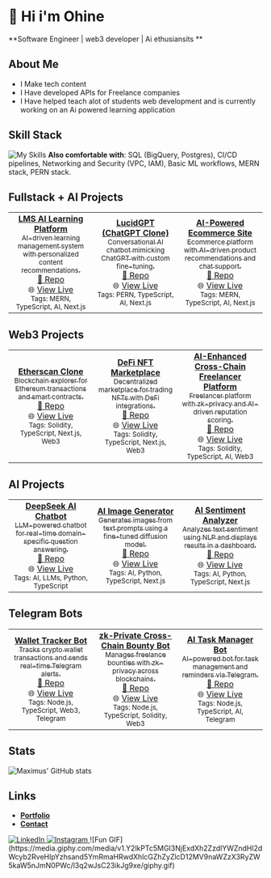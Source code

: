 # 🐐 Hi i'm Ohine
**Software Engineer | web3 developer | Ai ethusiansits **

## About Me
- I Make tech content
- I Have developed APIs for Freelance companies
- I Have helped teach alot of students web development and is currently working on an Ai powered learning application

## Skill Stack
<!-- Skill icons provided by skill-icons: https://github.com/tandpfun/skill-icons?tab=readme-ov-file#icons-list -->
![My Skills](https://skillicons.dev/icons?i=aws,docker,git,github,terraform,python,typescript,nodejs,figma,mongodb,express,react,postgres,nextjs,solidity&theme=light)
**Also comfortable with**: SQL (BigQuery, Postgres), CI/CD pipelines, Networking and Security (VPC, IAM), Basic ML workflows, MERN stack, PERN stack.

## Fullstack + AI Projects
<table>
  <tr>
    <td align="center" width="33%">
      <a href="https://github.com/maximus-soares/Projects/blob/main/Fullstack-AI/LMS-AI-Learning-Platform.md">
        <b>LMS AI Learning Platform</b><br/>
        <sub>AI-driven learning management system with personalized content recommendations.</sub><br/>
        🔗 <a href="https://github.com/maximus-soares/Projects/blob/main/Fullstack-AI/LMS-AI-Learning-Platform.md">Repo</a><br/>
        🌐 <a href="https://lms-ai-demo.nextwork.org">View Live</a><br/>
        <sub>Tags: MERN, TypeScript, AI, Next.js</sub>
    </td>
    <td align="center" width="33%">
      <a href="https://github.com/maximus-soares/Projects/blob/main/Fullstack-AI/LucidGPT.md">
        <b>LucidGPT (ChatGPT Clone)</b><br/>
        <sub>Conversational AI chatbot mimicking ChatGPT with custom fine-tuning.</sub><br/>
        🔗 <a href="https://github.com/maximus-soares/Projects/blob/main/Fullstack-AI/LucidGPT.md">Repo</a><br/>
        🌐 <a href="https://lucidgpt.nextwork.org">View Live</a><br/>
        <sub>Tags: PERN, TypeScript, AI, Next.js</sub>
    </td>
    <td align="center" width="33%">
      <a href="https://github.com/maximus-soares/Projects/blob/main/Fullstack-AI/AI-Ecommerce-Site.md">
        <b>AI-Powered Ecommerce Site</b><br/>
        <sub>Ecommerce platform with AI-driven product recommendations and chat support.</sub><br/>
        🔗 <a href="https://github.com/maximus-soares/Projects/blob/main/Fullstack-AI/AI-Ecommerce-Site.md">Repo</a><br/>
        🌐 <a href="https://ai-ecommerce.nextwork.org">View Live</a><br/>
        <sub>Tags: MERN, TypeScript, AI, Next.js</sub>
    </td>
  </tr>
</table>

## Web3 Projects
<table>
  <tr>
    <td align="center" width="33%">
      <a href="https://github.com/maximus-soares/Projects/blob/main/Web3/Etherscan.md">
        <b>Etherscan Clone</b><br/>
        <sub>Blockchain explorer for Ethereum transactions and smart contracts.</sub><br/>
        🔗 <a href="https://github.com/maximus-soares/Projects/blob/main/Web3/Etherscan.md">Repo</a><br/>
        🌐 <a href="https://etherscan-clone.nextwork.org">View Live</a><br/>
        <sub>Tags: Solidity, TypeScript, Next.js, Web3</sub>
    </td>
    <td align="center" width="33%">
      <a href="https://github.com/maximus-soares/Projects/blob/main/Web3/Defi-NFT-Marketplace.md">
        <b>DeFi NFT Marketplace</b><br/>
        <sub>Decentralized marketplace for trading NFTs with DeFi integrations.</sub><br/>
        🔗 <a href="https://github.com/maximus-soares/Projects/blob/main/Web3/Defi-NFT-Marketplace.md">Repo</a><br/>
        🌐 <a href="https://defi-nft.nextwork.org">View Live</a><br/>
        <sub>Tags: Solidity, TypeScript, Next.js, Web3</sub>
    </td>
    <td align="center" width="33%">
      <a href="https://github.com/maximus-soares/Projects/blob/main/Web3/AI-Cross-Chain-Freelancer.md">
        <b>AI-Enhanced Cross-Chain Freelancer Platform</b><br/>
        <sub>Freelancer platform with zk-privacy and AI-driven reputation scoring.</sub><br/>
        🔗 <a href="https://github.com/maximus-soares/Projects/blob/main/Web3/AI-Cross-Chain-Freelancer.md">Repo</a><br/>
        🌐 <a href="https://ai-freelancer.nextwork.org">View Live</a><br/>
        <sub>Tags: Solidity, TypeScript, AI, Web3</sub>
    </td>
  </tr>
</table>

## AI Projects
<table>
  <tr>
    <td align="center" width="33%">
      <a href="https://github.com/maximus-soares/Projects/blob/main/AI/DeepSeek-AI-Chatbot.md">
        <b>DeepSeek AI Chatbot</b><br/>
        <sub>LLM-powered chatbot for real-time domain-specific question answering.</sub><br/>
        🔗 <a href="https://github.com/maximus-soares/Projects/blob/main/AI/DeepSeek-AI-Chatbot.md">Repo</a><br/>
        🌐 <a href="https://deepseek.nextwork.org">View Live</a><br/>
        <sub>Tags: AI, LLMs, Python, TypeScript</sub>
    </td>
    <td align="center" width="33%">
      <a href="https://github.com/maximus-soares/Projects/blob/main/AI/AI-Image-Generator.md">
        <b>AI Image Generator</b><br/>
        <sub>Generates images from text prompts using a fine-tuned diffusion model.</sub><br/>
        🔗 <a href="https://github.com/maximus-soares/Projects/blob/main/AI/AI-Image-Generator.md">Repo</a><br/>
        🌐 <a href="https://ai-image-gen.nextwork.org">View Live</a><br/>
        <sub>Tags: AI, Python, TypeScript, Next.js</sub>
    </td>
    <td align="center" width="33%">
      <a href="https://github.com/maximus-soares/Projects/blob/main/AI/AI-Sentiment-Analyzer.md">
        <b>AI Sentiment Analyzer</b><br/>
        <sub>Analyzes text sentiment using NLP and displays results in a dashboard.</sub><br/>
        🔗 <a href="https://github.com/maximus-soares/Projects/blob/main/AI/AI-Sentiment-Analyzer.md">Repo</a><br/>
        🌐 <a href="https://ai-sentiment.nextwork.org">View Live</a><br/>
        <sub>Tags: AI, Python, TypeScript, Next.js</sub>
    </td>
  </tr>
</table>

## Telegram Bots
<table>
  <tr>
    <td align="center" width="33%">
      <a href="https://github.com/maximus-soares/Projects/blob/main/Telegram-Bots/Wallet-Tracker-Bot.md">
        <b>Wallet Tracker Bot</b><br/>
        <sub>Tracks crypto wallet transactions and sends real-time Telegram alerts.</sub><br/>
        🔗 <a href="https://github.com/maximus-soares/Projects/blob/main/Telegram-Bots/Wallet-Tracker-Bot.md">Repo</a><br/>
        🌐 <a href="https://t.me/WalletTrackerBot">View Live</a><br/>
        <sub>Tags: Node.js, TypeScript, Web3, Telegram</sub>
    </td>
    <td align="center" width="33%">
      <a href="https://github.com/maximus-soares/Projects/blob/main/Telegram-Bots/zk-Bounty-Bot.md">
        <b>zk-Private Cross-Chain Bounty Bot</b><br/>
        <sub>Manages freelance bounties with zk-privacy across blockchains.</sub><br/>
        🔗 <a href="https://github.com/maximus-soares/Projects/blob/main/Telegram-Bots/zk-Bounty-Bot.md">Repo</a><br/>
        🌐 <a href="https://t.me/zkBountyBot">View Live</a><br/>
        <sub>Tags: Node.js, TypeScript, Solidity, Web3</sub>
    </td>
    <td align="center" width="33%">
      <a href="https://github.com/maximus-soares/Projects/blob/main/Telegram-Bots/AI-Task-Manager-Bot.md">
        <b>AI Task Manager Bot</b><br/>
        <sub>AI-powered bot for task management and reminders via Telegram.</sub><br/>
        🔗 <a href="https://github.com/maximus-soares/Projects/blob/main/Telegram-Bots/AI-Task-Manager-Bot.md">Repo</a><br/>
        🌐 <a href="https://t.me/AITaskBot">View Live</a><br/>
        <sub>Tags: Node.js, TypeScript, AI, Telegram</sub>
    </td>
  </tr>
</table>

## Stats
<!-- Stats card by anuraghazra/github-readme-stats: https://github.com/anuraghazra/github-readme-stats -->
![Maximus' GitHub stats](https://github-readme-stats.vercel.app/api?username=maximus-soares&show_icons=true&theme=gruvbox)

## Links
<!-- Section layout inspired by: https://github.com/abhisheknaiidu/awesome-github-profile-readme?tab=readme-ov-file#descriptive- -->
- [**Portfolio**](https://learn.nextwork.org/happy_maroon_jolly_red_currant/portfolio)
- [**Contact**](mailto:maximus@nextwork.org)
<a href="https://www.linkedin.com/in/maximus-soares/" target="_blank">
  <img src="https://skillicons.dev/icons?i=linkedin" alt="LinkedIn" />
</a>
<a href="https://www.instagram.com/mmaximus.soares/" target="_blank">
  <img src="https://skillicons.dev/icons?i=instagram" alt="Instagram" />
</a>
<!-- Fun GIF -->
![Fun GIF](https://media.giphy.com/media/v1.Y2lkPTc5MGI3NjExdXh2ZzdlYWZndHl2dWcyb2RveHlpYzhsand5YmRmaHRwdXhlcGZhZyZlcD12MV9naWZzX3RyZW5kaW5nJmN0PWc/l3q2wJsC23ikJg9xe/giphy.gif)
